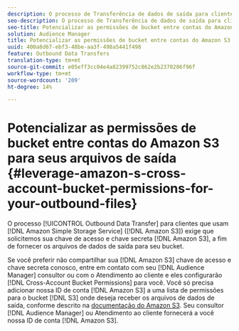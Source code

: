 ```yaml
---
description: O processo de Transferência de dados de saída para clientes que usam o Amazon Simple Armazenamento Service (Amazon S3) exige que solicitemos sua chave de acesso e chave secreta do Amazon S3 para fornecer os arquivos de dados de saída ao seu bucket.
seo-description: O processo de Transferência de dados de saída para clientes que usam o Amazon Simple Armazenamento Service (Amazon S3) exige que solicitemos sua chave de acesso e chave secreta do Amazon S3 para fornecer os arquivos de dados de saída ao seu bucket.
seo-title: Potencializar as permissões de bucket entre contas do Amazon S3 para seus arquivos de saída
solution: Audience Manager
title: Potencializar as permissões de bucket entre contas do Amazon S3 para seus arquivos de saída
uuid: 400a8d67-ebf3-48be-aa3f-498a5441f498
feature: Outbound Data Transfers
translation-type: tm+mt
source-git-commit: e05eff3cc04e4a82399752c862e2b2370286f96f
workflow-type: tm+mt
source-wordcount: '209'
ht-degree: 14%

---
```



# Potencializar as permissões de bucket entre contas do Amazon S3 para seus arquivos de saída {#leverage-amazon-s-cross-account-bucket-permissions-for-your-outbound-files}

O processo [!UICONTROL Outbound Data Transfer] para clientes que usam [!DNL Amazon Simple Storage Service] ([!DNL Amazon S3]) exige que solicitemos sua chave de acesso e chave secreta [!DNL Amazon S3], a fim de fornecer os arquivos de dados de saída para seu bucket.

Se você preferir não compartilhar sua [!DNL Amazon S3] chave de acesso e chave secreta conosco, entre em contato com seu [!DNL Audience Manager] consultor ou com o Atendimento ao cliente e eles configurarão [!DNL Cross-Account Bucket Permissions] para você. Você só precisa adicionar nossa ID de conta [!DNL Amazon S3] a uma lista de permissões para o bucket [!DNL S3] onde deseja receber os arquivos de dados de saída, conforme descrito na [documentação do Amazon S3](https://docs.aws.amazon.com/AmazonS3/latest/dev/example-walkthroughs-managing-access-example2.html). Seu consultor [!DNL Audience Manager] ou Atendimento ao cliente fornecerá a você nossa ID de conta [!DNL Amazon S3].